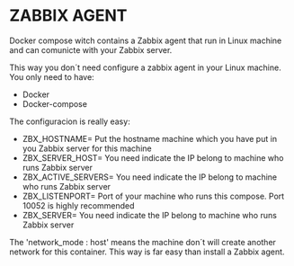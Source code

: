 # ZABBIX AGENT

Docker compose witch contains a Zabbix agent that run in Linux machine and can comunicte with your Zabbix server.

This way you don´t need configure a zabbix agent in your Linux machine. You only need to have:
- Docker
- Docker-compose

The configuracion is really easy:
- ZBX_HOSTNAME= Put the hostname machine which you have put in you Zabbix server for this machine
- ZBX_SERVER_HOST= You need indicate the IP belong to machine who runs Zabbix server  
- ZBX_ACTIVE_SERVERS= You need indicate the IP belong to machine who runs Zabbix server   
- ZBX_LISTENPORT= Port of your machine who runs this compose. Port 10052 is highly recommended
- ZBX_SERVER= You need indicate the IP belong to machine who runs Zabbix server   

The 'network_mode : host' means the machine don´t will create another network for this container. This way is far easy than install a Zabbix agent.
